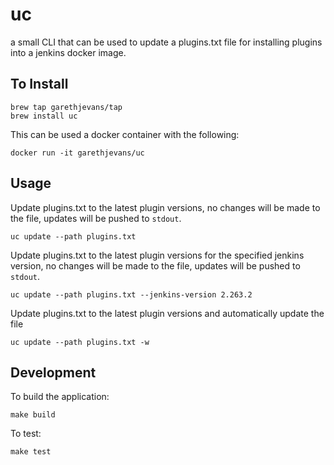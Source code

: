 # uc

a small CLI that can be used to update a plugins.txt file for installing plugins into a jenkins docker image.

## To Install

```
brew tap garethjevans/tap
brew install uc
```

This can be used a docker container with the following:

```
docker run -it garethjevans/uc
```

## Usage

Update plugins.txt to the latest plugin versions, no changes will be made to the file, updates will be pushed to `stdout`.

```
uc update --path plugins.txt
```

Update plugins.txt to the latest plugin versions for the specified jenkins version, no changes will be made to the file, updates will be pushed to `stdout`.

```
uc update --path plugins.txt --jenkins-version 2.263.2
```

Update plugins.txt to the latest plugin versions and automatically update the file

```
uc update --path plugins.txt -w
```

## Development

To build the application:

```
make build
```

To test:

```
make test
```
